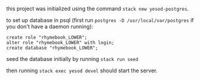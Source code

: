 this project was initialized using the command `stack new yesod-postgres`.

to set up database in psql (first run `postgres -D /usr/local/var/postgres` if you don't have a daemon running):
```psql
create role "rhymebook_LOWER";
alter role "rhymebook_LOWER" with login;
create database "rhymebook_LOWER";
```

seed the database initially by running `stack run seed`

then running `stack exec yesod devel` should start the server.
